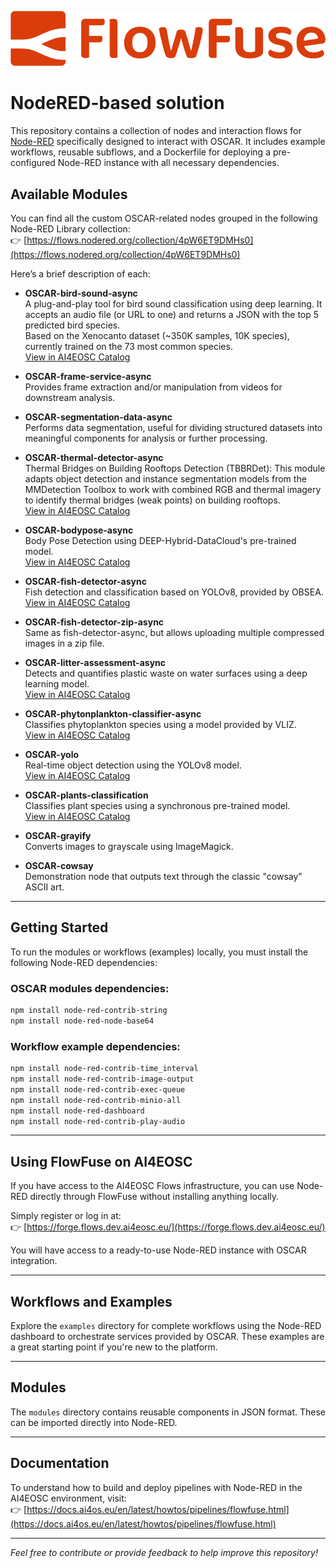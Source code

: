 ![FlowFuse Logo](https://raw.githubusercontent.com/ai4os/ai4-compose/main/img/ff-logo--wordmark--light.png) 

# NodeRED-based solution

This repository contains a collection of nodes and interaction flows for [Node-RED](https://nodered.org/) specifically designed to interact with OSCAR. It includes example workflows, reusable subflows, and a Dockerfile for deploying a pre-configured Node-RED instance with all necessary dependencies.

## Available Modules

You can find all the custom OSCAR-related nodes grouped in the following Node-RED Library collection:  
👉 [https://flows.nodered.org/collection/4pW6ET9DMHs0](https://flows.nodered.org/collection/4pW6ET9DMHs0)

Here’s a brief description of each:

- **OSCAR-bird-sound-async**   
  A plug-and-play tool for bird sound classification using deep learning. It accepts an audio file (or URL to one) and returns a JSON with the top 5 predicted bird species.  
  Based on the Xenocanto dataset (~350K samples, 10K species), currently trained on the 73 most common species.  
  [View in AI4EOSC Catalog](https://dashboard.cloud.ai4eosc.eu/catalog/modules/birds-audio-classification)

- **OSCAR-frame-service-async**  
  Provides frame extraction and/or manipulation from videos for downstream analysis.  

- **OSCAR-segmentation-data-async**  
  Performs data segmentation, useful for dividing structured datasets into meaningful components for analysis or further processing.

- **OSCAR-thermal-detector-async**  
  Thermal Bridges on Building Rooftops Detection (TBBRDet): This module adapts object detection and instance segmentation models from the MMDetection Toolbox to work with combined RGB and thermal imagery to identify thermal bridges (weak points) on building rooftops.  
  [View in AI4EOSC Catalog](https://dashboard.cloud.ai4eosc.eu/catalog/modules/thermal-bridges-rooftops-detector) 

- **OSCAR-bodypose-async**  
  Body Pose Detection using DEEP-Hybrid-DataCloud's pre-trained model.  
  [View in AI4EOSC Catalog](https://dashboard.cloud.ai4eosc.eu/catalog/modules/DEEP-OC-posenet-tf)

- **OSCAR-fish-detector-async**  
  Fish detection and classification based on YOLOv8, provided by OBSEA.  
  [View in AI4EOSC Catalog](https://dashboard.cloud.ai4eosc.eu/catalog/modules/obsea-fish-detection)

- **OSCAR-fish-detector-zip-async**  
  Same as fish-detector-async, but allows uploading multiple compressed images in a zip file.

- **OSCAR-litter-assessment-async**  
  Detects and quantifies plastic waste on water surfaces using a deep learning model.  
  [View in AI4EOSC Catalog](https://dashboard.cloud.ai4eosc.eu/catalog/modules/litter-assessment)

- **OSCAR-phytonplankton-classifier-async**  
  Classifies phytoplankton species using a model provided by VLIZ.  
  [View in AI4EOSC Catalog](https://dashboard.cloud.ai4eosc.eu/catalog/modules/phyto-plankton-classification)

- **OSCAR-yolo**  
  Real-time object detection using the YOLOv8 model.  
  [View in AI4EOSC Catalog](https://dashboard.cloud.ai4eosc.eu/catalog/modules/ai4os-yolov8-torch)

- **OSCAR-plants-classification**  
  Classifies plant species using a synchronous pre-trained model.  
  [View in AI4EOSC Catalog](https://dashboard.cloud.ai4eosc.eu/catalog/modules/plants-classification)

- **OSCAR-grayify**  
  Converts images to grayscale using ImageMagick.

- **OSCAR-cowsay**  
  Demonstration node that outputs text through the classic "cowsay" ASCII art.

---

## Getting Started

To run the modules or workflows (examples) locally, you must install the following Node-RED dependencies:

### OSCAR modules dependencies:

```bash
npm install node-red-contrib-string
npm install node-red-node-base64
```

### Workflow example dependencies:

```bash
npm install node-red-contrib-time_interval
npm install node-red-contrib-image-output
npm install node-red-contrib-exec-queue
npm install node-red-contrib-minio-all
npm install node-red-dashboard
npm install node-red-contrib-play-audio
```

---

## Using FlowFuse on AI4EOSC

If you have access to the AI4EOSC Flows infrastructure, you can use Node-RED directly through FlowFuse without installing anything locally.

Simply register or log in at:  
👉 [https://forge.flows.dev.ai4eosc.eu/](https://forge.flows.dev.ai4eosc.eu/)

You will have access to a ready-to-use Node-RED instance with OSCAR integration.

---

## Workflows and Examples

Explore the `examples` directory for complete workflows using the Node-RED dashboard to orchestrate services provided by OSCAR. These examples are a great starting point if you're new to the platform.

---

## Modules

The `modules` directory contains reusable components in JSON format. These can be imported directly into Node-RED.

---

## Documentation

To understand how to build and deploy pipelines with Node-RED in the AI4EOSC environment, visit:  
👉 [https://docs.ai4os.eu/en/latest/howtos/pipelines/flowfuse.html](https://docs.ai4os.eu/en/latest/howtos/pipelines/flowfuse.html)

---

*Feel free to contribute or provide feedback to help improve this repository!*
